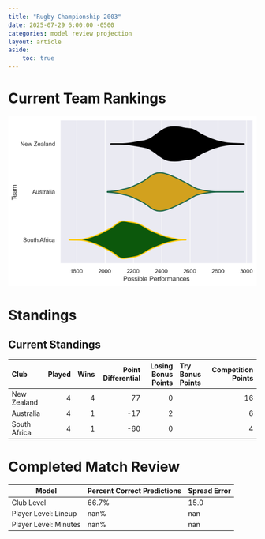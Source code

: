 ```yaml
---  
title: "Rugby Championship 2003"  
date: 2025-07-29 6:00:00 -0500  
categories: model review projection  
layout: article  
aside:  
    toc: true  
---
```

# Current Team Rankings


![Club Rankings](plots/rankings_Rugby_Championship_2003.png)
# Standings

## Current Standings


| Club         |   Played |   Wins |   Point Differential |   Losing Bonus Points | Try Bonus Points   |   Competition Points |
|:-------------|---------:|-------:|---------------------:|----------------------:|:-------------------|---------------------:|
| New Zealand  |        4 |      4 |                   77 |                     0 |                    |                   16 |
| Australia    |        4 |      1 |                  -17 |                     2 |                    |                    6 |
| South Africa |        4 |      1 |                  -60 |                     0 |                    |                    4 |



# Completed Match Review


| Model | Percent Correct Predictions | Spread Error |
| ------ | ------ | ------ |
| Club Level | 66.7% | 15.0 |
| Player Level: Lineup | nan% | nan |
| Player Level: Minutes | nan% | nan |

